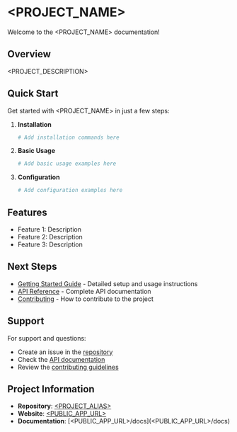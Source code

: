 # <PROJECT_NAME>

Welcome to the <PROJECT_NAME> documentation!

## Overview

<PROJECT_DESCRIPTION>

## Quick Start

Get started with <PROJECT_NAME> in just a few steps:

1. **Installation**
   ```bash
   # Add installation commands here
   ```

2. **Basic Usage**
   ```bash
   # Add basic usage examples here
   ```

3. **Configuration**
   ```bash
   # Add configuration examples here
   ```

## Features

- Feature 1: Description
- Feature 2: Description
- Feature 3: Description

## Next Steps

- [Getting Started Guide](getting-started.md) - Detailed setup and usage instructions
- [API Reference](api.md) - Complete API documentation
- [Contributing](contributing.md) - How to contribute to the project

## Support

For support and questions:

- Create an issue in the [repository](<GIT_REPO_HTTPS_URL>)
- Check the [API documentation](api.md)
- Review the [contributing guidelines](contributing.md)

## Project Information

- **Repository**: [<PROJECT_ALIAS>](<GIT_REPO_HTTPS_URL>)
- **Website**: [<PUBLIC_APP_URL>](<PUBLIC_APP_URL>)
- **Documentation**: [<PUBLIC_APP_URL>/docs](<PUBLIC_APP_URL>/docs)